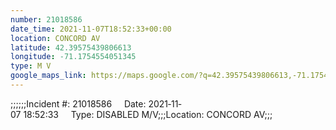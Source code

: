 ```yaml
---
number: 21018586
date_time: 2021-11-07T18:52:33+00:00
location: CONCORD AV
latitude: 42.39575439806613
longitude: -71.1754554051345
type: M V
google_maps_link: https://maps.google.com/?q=42.39575439806613,-71.1754554051345
---
```


;;;;;;Incident #: 21018586     Date: 2021‐11‐07 18:52:33     Type: DISABLED M/V;;;Location: CONCORD AV;;;
